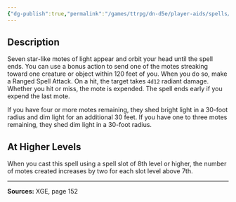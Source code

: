 ```yaml
---
{"dg-publish":true,"permalink":"/games/ttrpg/dn-d5e/player-aids/spells/level-7/crown-of-stars/","tags":["TTRPG/DND/5e","verbal","somatic","Spell"],"noteIcon":""}
---
```



## Description
Seven star-like motes of light appear and orbit your head until the spell ends.
You can use a bonus action to send one of the motes streaking toward one creature or object within 120 feet of you.
When you do so, make a Ranged Spell Attack.
On a hit, the target takes `4d12` radiant damage.
Whether you hit or miss, the mote is expended.
The spell ends early if you expend the last mote.

If you have four or more motes remaining, they shed bright light in a 30-foot radius and dim light for an additional 30 feet.
If you have one to three motes remaining, they shed dim light in a 30-foot radius.

## At Higher Levels
When you cast this spell using a spell slot of 8th level or higher, the number of motes created increases by two for each slot level above 7th.

---

**Sources:** XGE, page 152
